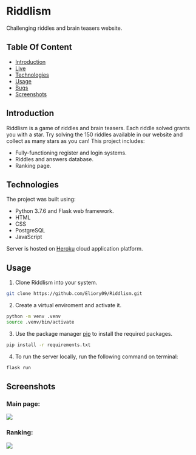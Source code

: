 # Riddlism
Challenging riddles and brain teasers website.

## Table Of Content
- [Introduction](#introduction)
- [Live](<https://riddlism.herokuapp.com> "Live View")
- [Technologies](#technologies)
- [Usage](#usage)
- [Bugs](https://github.com/Eliory09/Riddlism/issues "Issues Page")
- [Screenshots](#screenshots)

## Introduction
Riddlism is a game of riddles and brain teasers. Each riddle solved grants you with a star.
Try solving the 150 riddles available in our website and collect as many stars as you can!
This project includes:
- Fully-functioning register and login systems.
- Riddles and answers database.
- Ranking page.

## Technologies
The project was built using:
- Python 3.7.6 and Flask web framework.
- HTML
- CSS
- PostgreSQL
- JavaScript

Server is hosted on [Heroku](https://www.heroku.com) cloud application platform.

## Usage
1. Clone Riddlism into your system.

```bash
git clone https://github.com/Eliory09/Riddlism.git
```
2. Create a virtual enviroment and activate it.

```bash
python -m venv .venv
source .venv/bin/activate
```
3. Use the package manager [pip](https://pip.pypa.io/en/stable/) to install the required packages.

```bash
pip install -r requirements.txt
```
4. To run the server locally, run the following command on terminal:
```bash
flask run
```

## Screenshots
<p align="center">
<h3>Main page:</h3>
  <img src="https://i.imgur.com/WYSOP7m.png" />
<h3>Ranking:</h3>
  <img src="https://i.imgur.com/9MeNUFN.png" />
</p>
